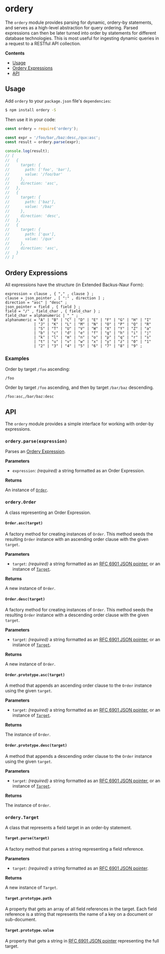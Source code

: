# ordery

The `ordery` module provides parsing for dynamic, ordery-by statements, and serves as a high-level abstraction for query ordering.  Parsed expressions can then be later turned into order by statements for different database technologies.  This is most useful for ingesting dynamic queries in a request to a RESTful API collection.

__Contents__
* [Usage](#usage)
* [Ordery Expressions](#ordery-expressions)
* [API](#api)

## Usage

Add `ordery` to your `package.json` file's `dependencies`:

```sh
$ npm install ordery -S
```

Then use it in your code:

```js
const ordery = require('ordery');

const expr = '/foo/bar,/baz:desc,/qux:asc';
const result = ordery.parse(expr);

console.log(result);
// [
//   {
//     target: {
//       path: ['foo', 'bar'],
//       value: '/foo/bar'
//     },
//     direction: 'asc',
//   },
//   {
//     target: {
//       path: ['baz'],
//       value: '/baz'
//     },
//     direction: 'desc',
//   },
//   {
//     target: {
//       path: ['qux'],
//       value: '/qux'
//     },
//     direction: 'asc',
//   }
// ]
```

## Ordery Expressions

All expressions have the structure (in Extended Backus-Naur Form):

```ebnf
expression = clause , { "," , clause } ;
clause = json_pointer , [ ":" , direction ] ;
direction = "asc" | "desc" ;
json_pointer = field , { field } ;
field = "/" , field_char , { field_char } ;
field_char = alphanumeric | "_" ;
alphanumeric = "A" | "B" | "C" | "D" | "E" | "F" | "G" | "H" | "I"
             | "J" | "K" | "L" | "M" | "N" | "O" | "P" | "Q" | "R"
             | "S" | "T" | "U" | "V" | "W" | "X" | "Y" | "Z" | "a"
             | "b" | "c" | "d" | "e" | "f" | "g" | "h" | "i" | "j"
             | "k" | "l" | "m" | "n" | "o" | "p" | "q" | "r" | "s"
             | "t" | "u" | "v" | "w" | "x" | "y" | "z" | "0" | "1"
             | "2" | "3" | "4" | "5" | "6" | "7" | "8" | "9" ;
```

### Examples

Order by target `/foo` ascending:

```
/foo
```

Order by target `/foo` ascending, and then by target `/bar/baz` descending.

```
/foo:asc,/bar/baz:desc
```

## API

The `ordery` module provides a simple interface for working with order-by expressions.

### `ordery.parse(expression)`

Parses an [Ordery Expression](#order-expression).

__Parameters__

* `expression`: _(required)_ a string formatted as an Order Expression.

__Returns__

An instance of [`Order`](#class-order).

### `ordery.Order`

A class representing an Order Expression.

#### `Order.asc(target)`

A factory method for creating instances of `Order`.  This method seeds the resulting `Order` instance with an ascending order clause with the given `target`.

__Parameters__

* `target`: _(required)_ a string formatted as an [RFC 6901 JSON pointer](https://tools.ietf.org/html/rfc6901), or an instance of [`Target`](#orderytarget).

__Returns__

A new instance of `Order`.

#### `Order.desc(target)`

A factory method for creating instances of `Order`.  This method seeds the resulting `Order` instance with a descending order clause with the given `target`.

__Parameters__

* `target`: _(required)_ a string formatted as an [RFC 6901 JSON pointer](https://tools.ietf.org/html/rfc6901), or an instance of [`Target`](#orderytarget).

__Returns__

A new instance of `Order`.

#### `Order.prototype.asc(target)`

A method that appends an ascending order clause to the `Order` instance using the given `target`.

__Parameters__

* `target`: _(required)_ a string formatted as an [RFC 6901 JSON pointer](https://tools.ietf.org/html/rfc6901), or an instance of [`Target`](#orderytarget).

__Returns__

The instance of `Order`.

#### `Order.prototype.desc(target)`

A method that appends a descending order clause to the `Order` instance using the given `target`.

__Parameters__

* `target`: _(required)_ a string formatted as an [RFC 6901 JSON pointer](https://tools.ietf.org/html/rfc6901), or an instance of [`Target`](#orderytarget).

__Returns__

The instance of `Order`.

### `ordery.Target`

A class that represents a field target in an order-by statement.

#### `Target.parse(target)`

A factory method that parses a string representing a field reference.

__Parameters__

* `target`: _(required)_ a string formatted as an [RFC 6901 JSON pointer](https://tools.ietf.org/html/rfc6901).

__Returns__

A new instance of `Target`.

#### `Target.prototype.path`

A property that gets an array of all field references in the target.  Each field reference is a string that represents the name of a key on a document or sub-document.

#### `Target.prototype.value`

A property that gets a string in [RFC 6901 JSON pointer](https://tools.ietf.org/html/rfc6901) representing the full target.
